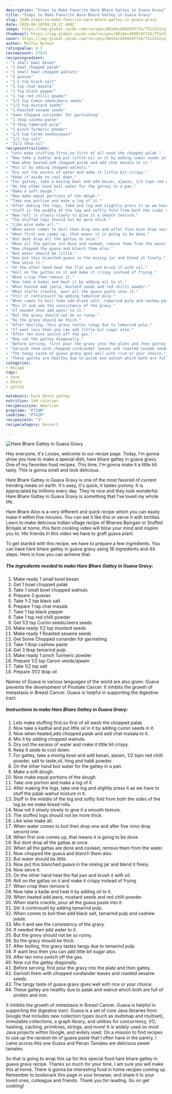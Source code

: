 ```yaml
---
description: "Steps to Make Favorite Hare Bhare Gattey in Guava Gravy"
title: "Steps to Make Favorite Hare Bhare Gattey in Guava Gravy"
slug: 1540-steps-to-make-favorite-hare-bhare-gattey-in-guava-gravy
date: 2020-06-18T09:18:17.408Z
image: https://img-global.cpcdn.com/recipes/801decd95819f724/751x532cq70/hare-bhare-gattey-in-guava-gravy-recipe-main-photo.jpg
thumbnail: https://img-global.cpcdn.com/recipes/801decd95819f724/751x532cq70/hare-bhare-gattey-in-guava-gravy-recipe-main-photo.jpg
cover: https://img-global.cpcdn.com/recipes/801decd95819f724/751x532cq70/hare-bhare-gattey-in-guava-gravy-recipe-main-photo.jpg
author: Mittie Norman
ratingvalue: 4.3
reviewcount: 17633
recipeingredient:
- "1 small bowl besan"
- "1 bowl chopped palak"
- "1 small bowl chopped walnuts"
- "3 guavas"
- "1-2 tsp black salt"
- "1 tsp chat masala"
- "1 tsp black pepper"
- "1 tsp red chilli powder"
- "1/2 tsp Cumin seedsJeera seeds"
- "1/2 tsp mustard seeds"
- "1 Roasted sesame seeds"
- "Some Chopped coriander for garnishing"
- "1 tbsp cashew paste"
- "3 tbsp tamarind pulp"
- "1 pinch Turmeric powder"
- "1/2 tsp Carom seedsajwain"
- "1/2 tsp salt"
- "31/2 tbsp oil"
recipeinstructions:
- "Lets make stuffing first,so first of all wash the chopped palak."
- "Now take a kadhai and put little oil in it by adding cumin seeds in it."
- "Now when heated,add chopped palak and add chat masala to it."
- "Mix it by adding chopped walnuts."
- "Dry out the excess of water and make it little bit crispy."
- "Keep it aside to cool down."
- "For gattey, take a mixing bowl and add besan, ajwain, 1/2 tspn red chilli powder, salt to taste,oil, hing and haldi powder."
- "On the other hand boil water for the gattey in a pan."
- "Make a soft dough."
- "Now make equal portions of the dough."
- "Take one portion and make a log of it."
- "After making the logs, take one log and slightly press it as we have to stuff the palak walnut mixture in it."
- "Stuff in the middle of the log and softly fold from both the sides of the log as we make bread rolls."
- "Now roll it slowly slowly to give it a smooth texture."
- "The stuffed logs should not be more thick."
- "Like wise make all."
- "When water comes to boil then drop one and after five mins drop second one."
- "When first one comes up, that means it is going to be done."
- "But dont drop all the gattas at once."
- "When all the gattas are done and cooked, remove them from the water."
- "Now chopped the guava and blanch them also."
- "But water should be little."
- "Now put this blanched guava in the mixing jar and blend it finely."
- "Now seive it."
- "On the other hand heat the flat pan and brush it with oil."
- "Roll on the gattas on it and make it crispy instead of frying."
- "When crisp then remove it."
- "Now take a kadai and heat it by adding oil to it."
- "When heated add jeera, mustard seeds and red chilli powder."
- "When starts crackle, pour all the guava paste into it."
- "Stir it continouslt by adding tamarind pulp."
- "When comes to boil then add black salt, tamarind pulp and cashew paste."
- "Mix it and see the consistency of the gravy."
- "If needed then add water to it."
- "But the gravy should not be so runny."
- "So the gravy should be thick."
- "After boiling, this gravy tastes tangy due to tamarind pulp."
- "If want less then you can add little bit sugar also."
- "After ten mins switch off the gas."
- "Now cut the gattey diagonally."
- "Before serving, first pour the gravy into the plate and then gattey."
- "Garnish them with chopped cordiander leaves and roasted sesame seeds."
- "The tangy taste of guava gravy goes well with rice or your choice."
- "These gattey are healthy due to palak and walnut which both are full of protien and iron."
categories:
- Recipe
tags:
- hare
- bhare
- gattey

katakunci: hare bhare gattey 
nutrition: 149 calories
recipecuisine: American
preptime: "PT29M"
cooktime: "PT42M"
recipeyield: "3"
recipecategory: Dessert

---
```



![Hare Bhare Gattey in Guava Gravy](https://img-global.cpcdn.com/recipes/801decd95819f724/751x532cq70/hare-bhare-gattey-in-guava-gravy-recipe-main-photo.jpg)

Hey everyone, it's Louise, welcome to our recipe page. Today, I'm gonna show you how to make a special dish, hare bhare gattey in guava gravy. One of my favorites food recipes. This time, I'm gonna make it a little bit tasty. This is gonna smell and look delicious.

Hare Bhare Gattey in Guava Gravy is one of the most favored of current trending meals on earth. It's easy, it's quick, it tastes yummy. It is appreciated by millions every day. They're nice and they look wonderful. Hare Bhare Gattey in Guava Gravy is something that I've loved my whole life.

Hare Bhare Aloo is a very different and quick recipe which you can easily make it within five minutes. You can eat it like this or serve it with tortillas. Learn to make delicious Indian village recipe of Bharwa Baingan or Stuffed Brinjals at home, this farm cooking video will blow your mind and inspire you to. Hlo friends In this video we have to graft guava plant.


To get started with this recipe, we have to prepare a few ingredients. You can have hare bhare gattey in guava gravy using 18 ingredients and 44 steps. Here is how you can achieve that.

<!--inarticleads1-->

##### The ingredients needed to make Hare Bhare Gattey in Guava Gravy:

1. Make ready 1 small bowl besan
1. Get 1 bowl chopped palak
1. Take 1 small bowl chopped walnuts
1. Prepare 3 guavas
1. Take 1-2 tsp black salt
1. Prepare 1 tsp chat masala
1. Take 1 tsp black pepper
1. Take 1 tsp red chilli powder
1. Get 1/2 tsp Cumin seeds/Jeera seeds
1. Make ready 1/2 tsp mustard seeds
1. Make ready 1 Roasted sesame seeds
1. Get Some Chopped coriander for garnishing
1. Take 1 tbsp cashew paste
1. Get 3 tbsp tamarind pulp
1. Make ready 1 pinch Turmeric powder
1. Prepare 1/2 tsp Carom seeds/ajwain
1. Take 1/2 tsp salt
1. Prepare 31/2 tbsp oil


Names of Guava in various languages of the world are also given. Guava prevents the development of Prostate Cancer. It inhibits the growth of metastasis in Breast Cancer. Guava is helpful in supporting the digestive tract. 

<!--inarticleads2-->

##### Instructions to make Hare Bhare Gattey in Guava Gravy:

1. Lets make stuffing first,so first of all wash the chopped palak.
1. Now take a kadhai and put little oil in it by adding cumin seeds in it.
1. Now when heated,add chopped palak and add chat masala to it.
1. Mix it by adding chopped walnuts.
1. Dry out the excess of water and make it little bit crispy.
1. Keep it aside to cool down.
1. For gattey, take a mixing bowl and add besan, ajwain, 1/2 tspn red chilli powder, salt to taste,oil, hing and haldi powder.
1. On the other hand boil water for the gattey in a pan.
1. Make a soft dough.
1. Now make equal portions of the dough.
1. Take one portion and make a log of it.
1. After making the logs, take one log and slightly press it as we have to stuff the palak walnut mixture in it.
1. Stuff in the middle of the log and softly fold from both the sides of the log as we make bread rolls.
1. Now roll it slowly slowly to give it a smooth texture.
1. The stuffed logs should not be more thick.
1. Like wise make all.
1. When water comes to boil then drop one and after five mins drop second one.
1. When first one comes up, that means it is going to be done.
1. But dont drop all the gattas at once.
1. When all the gattas are done and cooked, remove them from the water.
1. Now chopped the guava and blanch them also.
1. But water should be little.
1. Now put this blanched guava in the mixing jar and blend it finely.
1. Now seive it.
1. On the other hand heat the flat pan and brush it with oil.
1. Roll on the gattas on it and make it crispy instead of frying.
1. When crisp then remove it.
1. Now take a kadai and heat it by adding oil to it.
1. When heated add jeera, mustard seeds and red chilli powder.
1. When starts crackle, pour all the guava paste into it.
1. Stir it continouslt by adding tamarind pulp.
1. When comes to boil then add black salt, tamarind pulp and cashew paste.
1. Mix it and see the consistency of the gravy.
1. If needed then add water to it.
1. But the gravy should not be so runny.
1. So the gravy should be thick.
1. After boiling, this gravy tastes tangy due to tamarind pulp.
1. If want less then you can add little bit sugar also.
1. After ten mins switch off the gas.
1. Now cut the gattey diagonally.
1. Before serving, first pour the gravy into the plate and then gattey.
1. Garnish them with chopped cordiander leaves and roasted sesame seeds.
1. The tangy taste of guava gravy goes well with rice or your choice.
1. These gattey are healthy due to palak and walnut which both are full of protien and iron.


It inhibits the growth of metastasis in Breast Cancer. Guava is helpful in supporting the digestive tract. Guava is a set of core Java libraries from Google that includes new collection types (such as multimap and multiset), immutable collections, a graph library, and utilities for concurrency, I/O, hashing, caching, primitives, strings, and more! It is widely used on most Java projects within Google, and widely used. On a mission to find recipes to use up the random tin of guava paste that I often have in the pantry, I came across this one Guava and Pecan Tamales are delicious sweet tamales. 

So that is going to wrap this up for this special food hare bhare gattey in guava gravy recipe. Thanks so much for your time. I am sure you will make this at home. There is gonna be interesting food in home recipes coming up. Remember to bookmark this page in your browser, and share it to your loved ones, colleague and friends. Thank you for reading. Go on get cooking!
